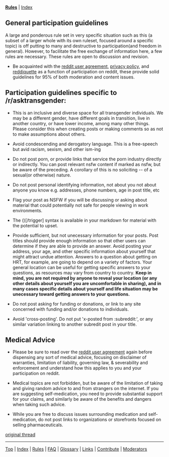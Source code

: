 [**Rules**](w/asktransgender/rules) | [Index](w/asktransgender/index)

General participation guidelines
---

A large and ponderous rule set in very specific situation such as this (a subset of a larger whole with its own ruleset, focused around a specific topic) is off putting to many and destructive to participation(and freedom in general). However, to facilitate the free exchange of information here, a few rules are necessary. These rules are open to discussion and revision.

- Be acquainted with the [reddit user agreement](http://reddit.com/help/useragreement), [privacy policy](http://reddit.com/help/privacypolicy), and [reddiquette](http://www.reddit.com/help/reddiquette) as a function of participation on reddit, these provide solid guidelines for 95% of both moderation and content issues.


Participation guidelines specific to /r/asktransgender:
---

- This is an inclusive and diverse space for all transgender individuals. We may be a different gender, have different goals in transition, live in another country, or have lower income, among many other things. Please consider this when creating posts or making comments so as not to make assumptions about others.

- Avoid condescending and derogatory language. This is a free-speech but avid racism, sexism, and other ism-ing

- Do not post porn, or provide links that service the porn industry directly or indirectly. You can post relevant nsfw content if marked as nsfw, but be aware of the preceding. A corollary of this is no soliciting -- of a sexual(or otherwise) nature.

- Do not post personal identifying information, not about you not about anyone you know e.g. addresses, phone numbers, age in post title, etc

- Flag your post as NSFW if you will be discussing or asking about material that could potentially not safe for people viewing in work environments.

- The ()[/trigger] syntax is available in your markdown for material with the potential to upset.

- Provide sufficient, but not unecessary information for your posts. Post titles should provide enough information so that other users can determine if they are able to provide an answer. Avoid posting your address, your age, and other specific information about yourself that might attract undue attention. Answers to a question about getting on HRT, for example, are going to depend on a variety of factors. Your general location can be useful for getting specific answers to your questions, as resources may vary from country to country. **Keep in mind, you are not required by anyone to reveal your location (or any other details about yourself you are uncomfortable in sharing), and in many cases specific details about yourself and life situation may be unecessary toward getting answers to your questions.**

- Do not post asking for funding or donations, or link to any site concerned with funding and/or donations to individuals.

- Avoid 'cross-posting'. Do not put 'x-posted from :subreddit:', or any similar variation linking to another subredit post in your title.


Medical Advice
---

- Please be sure to read over the [reddit user agreement](http://reddit.com/help/useragreement) again before dispensing any sort of medical advice, focusing on  disclaimer of warranties, limitation of liability, governing law, &amp; severability and enforcement and understand how this applies to you and your participation on reddit.

- Medical topics are not forbidden, but be aware of the limitation of taking and giving random advice to and from strangers on the internet. If you are suggesting self-medication, you need to provide substantial support for your claims, and similarly be aware of the benefits and dangers when taking such advice.

- While you are free to discuss issues surrounding medication and self-medication, do not post links to organizations or storefronts focused on selling pharmaceuticals.   

[original thread](http://www.reddit.com/r/asktransgender/comments/12hlbe/posting_guidelines_for_rasktransgender/)

---

[Top](w/asktransgender/content) | [Index](w/asktransgender/index) | [Rules](w/asktransgender/rules) | [FAQ](w/asktransgender/faq) | [Glossary](w/asktransgender/glossary) | [Links](w/asktransgender/linked) | [Contribute](w/asktransgender/contribute) | [Moderators](http://www.reddit.com/message/compose?to=%2Fr%2Fasktransgender)
